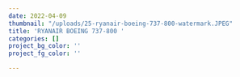 ```yaml
---
date: 2022-04-09
thumbnail: "/uploads/25-ryanair-boeing-737-800-watermark.JPEG"
title: 'RYANAIR BOEING 737-800 '
categories: []
project_bg_color: ''
project_fg_color: ''

---
```

